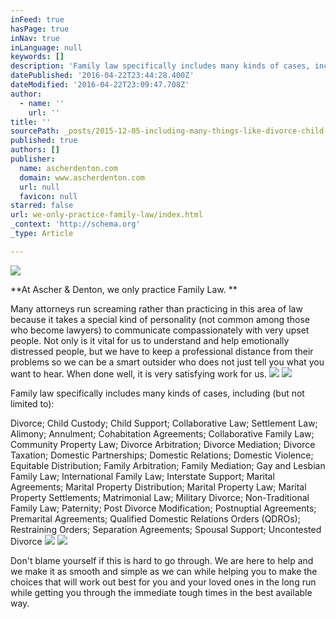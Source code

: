 ```yaml
---
inFeed: true
hasPage: true
inNav: true
inLanguage: null
keywords: []
description: 'Family law specifically includes many kinds of cases, including (but not limited to): '
datePublished: '2016-04-22T23:44:28.400Z'
dateModified: '2016-04-22T23:09:47.708Z'
author:
  - name: ''
    url: ''
title: ''
sourcePath: _posts/2015-12-05-including-many-things-like-divorce-child-custody-child-su.md
published: true
authors: []
publisher:
  name: ascherdenton.com
  domain: www.ascherdenton.com
  url: null
  favicon: null
starred: false
url: we-only-practice-family-law/index.html
_context: 'http://schema.org'
_type: Article

---
```

![](https://s3-us-west-2.amazonaws.com/the-grid-img/p/bad35f343661833ad9f24bbbcce16a129c817e8e.jpg)

**At Ascher & Denton, we only practice Family Law. **

Many attorneys run screaming rather than practicing in this area of law because it takes a special kind of personality (not common among those who become lawyers) to communicate compassionately with very upset people. Not only is it vital for us to understand and help emotionally distressed people, but we have to keep a professional distance from their problems so we can be a smart outsider who does not just tell you what you want to hear. When done well, it is very satisfying work for us.
![](https://imgflo.herokuapp.com/graph/vahj1ThiexotieMo/0b69943024d4253154029482caf98478/passthrough.jpg?height=563&input=https%3A%2F%2Fs3-us-west-2.amazonaws.com%2Fthe-grid-img%2Fp%2F27c07d419422155b507daf402a2d70379419c483.jpg&width=750)
![](https://the-grid-user-content.s3-us-west-2.amazonaws.com/ea934dd7-1474-4c8f-a4fa-d279465a3f75.JPG)

Family law specifically includes many kinds of cases, including (but not limited to): 

Divorce; Child Custody; Child Support; Collaborative Law; Settlement Law; Alimony; Annulment; Cohabitation Agreements; Collaborative Family Law; Community Property Law; Divorce Arbitration; Divorce Mediation; Divorce Taxation; Domestic Partnerships; Domestic Relations; Domestic Violence; Equitable Distribution; Family Arbitration; Family Mediation; Gay and Lesbian Family Law; International Family Law; Interstate Support; Marital Agreements; Marital Property Distribution; Marital Property Law; Marital Property Settlements; Matrimonial Law; Military Divorce; Non-Traditional Family Law; Paternity; Post Divorce Modification; Postnuptial Agreements; Premarital Agreements; Qualified Domestic Relations Orders (QDROs); Restraining Orders; Separation Agreements; Spousal Support; Uncontested Divorce
![](https://imgflo.herokuapp.com/graph/vahj1ThiexotieMo/e0b562286d13ab6d49f25e17de872be1/passthrough.jpg?height=600&input=https%3A%2F%2Fs3-us-west-2.amazonaws.com%2Fthe-grid-img%2Fp%2Feaeadb05885192515a511855c0356b3fb82d8d2b.jpg&width=450)
![](https://s3-us-west-2.amazonaws.com/the-grid-img/p/7832ce54a3e09d3d7c12bc7660f68a81114187b8.jpg)

Don't blame yourself if this is hard to go through. We are here to help and we make it as smooth and simple as we can while helping you to make the choices that will work out best for you and your loved ones in the long run while getting you through the immediate tough times in the best available way.